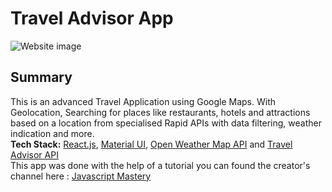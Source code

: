 # Travel Advisor App


![Website image](https://user-images.githubusercontent.com/39363844/130375199-a3c935bc-faa5-47f3-847e-5d0678314f82.png)

## Summary

This is an advanced Travel Application using Google Maps. With Geolocation, Searching for places like restaurants, hotels and attractions based on a location from specialised Rapid APIs with data filtering, weather indication and more.
<br/>
**Tech Stack:**  [React.js](https://reactjs.org/), [Material UI](https://material-ui.com/), [Open Weather Map API](https://rapidapi.com/community/api/open-weather-map/) and [Travel Advisor API](https://rapidapi.com/apidojo/api/travel-advisor/)
<br/>
This app was done with the help of a tutorial you can found the creator's channel here : [Javascript Mastery](https://www.youtube.com/channel/UCmXmlB4-HJytD7wek0Uo97A)

